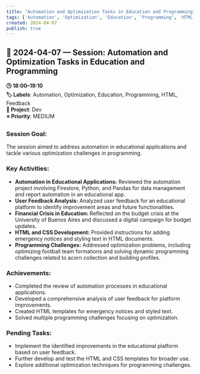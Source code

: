 ```yaml
---
title: "Automation and Optimization Tasks in Education and Programming"
tags: ['Automation', 'Optimization', 'Education', 'Programming', 'HTML', 'Feedback']
created: 2024-04-07
publish: true
---
```


## 📅 2024-04-07 — Session: Automation and Optimization Tasks in Education and Programming

**🕒 18:00–19:10**  
**🏷️ Labels**: Automation, Optimization, Education, Programming, HTML, Feedback  
**📂 Project**: Dev  
**⭐ Priority**: MEDIUM  


### Session Goal:
The session aimed to address automation in educational applications and tackle various optimization challenges in programming.

### Key Activities:
- **Automation in Educational Applications:** Reviewed the automation project involving Firestore, Python, and Pandas for data management and report automation in an educational app.
- **User Feedback Analysis:** Analyzed user feedback for an educational platform to identify improvement areas and future functionalities.
- **Financial Crisis in Education:** Reflected on the budget crisis at the University of Buenos Aires and discussed a digital campaign for budget updates.
- **HTML and CSS Development:** Provided instructions for adding emergency notices and styling text in HTML documents.
- **Programming Challenges:** Addressed optimization problems, including optimizing football team formations and solving dynamic programming challenges related to acorn collection and building profiles.

### Achievements:
- Completed the review of automation processes in educational applications.
- Developed a comprehensive analysis of user feedback for platform improvements.
- Created HTML templates for emergency notices and styled text.
- Solved multiple programming challenges focusing on optimization.

### Pending Tasks:
- Implement the identified improvements in the educational platform based on user feedback.
- Further develop and test the HTML and CSS templates for broader use.
- Explore additional optimization techniques for programming challenges.
